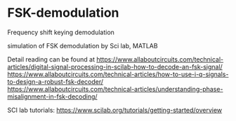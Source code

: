 # FSK-demodulation
Frequency shift keying demodulation

simulation of FSK demodulation by Sci lab, MATLAB

Detail reading can be found at 
https://www.allaboutcircuits.com/technical-articles/digital-signal-processing-in-scilab-how-to-decode-an-fsk-signal/
https://www.allaboutcircuits.com/technical-articles/how-to-use-i-q-signals-to-design-a-robust-fsk-decoder/
https://www.allaboutcircuits.com/technical-articles/understanding-phase-misalignment-in-fsk-decoding/

SCI lab tutorials:
https://www.scilab.org/tutorials/getting-started/overview

